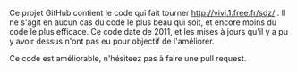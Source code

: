 Ce projet GitHub contient le code qui fait tourner http://vivi.1.free.fr/sdz/ . Il ne s'agit en aucun cas du code le plus beau qui soit, et encore moins du code le plus efficace. Ce code date de 2011, et les mises à jours qu'il y a pu y avoir dessus n'ont pas eu pour objectif de l'améliorer.

Ce code est améliorable, n'hésiteez pas à faire une pull request.
